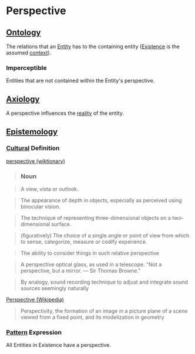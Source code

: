 # Perspective

## [Ontology](./ontology.md)

The relations that an [Entity](./entity.md) has to the containing entity ([Existence](./existence.md) is the assumed [context](./context.md)).

### Imperceptible

Entities that are not contained within the Entity's perspective.

## [Axiology](./axiology.md)

A perspective influences the [reality](./reality.md) of the entity.

## [Epistemology](./epistemology.md)

### [Cultural](./culture.md) Definition

<a href="http://en.wiktionary.org/wiki/perspective" target="_blank">perspective (wiktionary)</a>

> ### Noun

> A view, vista or outlook.

> The appearance of depth in objects, especially as perceived using binocular vision.

> The technique of representing three-dimensional objects on a two-dimensional surface.

> (figuratively) The choice of a single angle or point of view from which to sense, categorize, measure or codify experience.

> The ability to consider things in such relative perspective

> A perspective optical glass, as used in a telescope. "Not a perspective, but a mirror. — Sir Thomas Browne."

> By analogy, sound recording technique to adjust and integrate sound sources seemingly naturally

<a href="https://en.wikipedia.org/wiki/Perspective" target="_blank">Perspective (Wikipedia)</a>

> Perspectivity, the formation of an image in a picture plane of a scene viewed from a fixed point, and its modelization in geometry

### [Pattern](./pattern.md) Expression

All Entities in Existence have a perspective.
